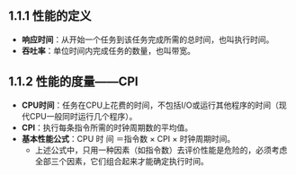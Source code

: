 ## 1.1.1 性能的定义
- **响应时间**：从开始一个任务到该任务完成所需的总时间，也叫执行时间。
- **吞吐率**：单位时间内完成任务的数量，也叫带宽。
## 1.1.2 性能的度量——CPI
- **CPU时间**：任务在CPU上花费的时间，不包括I/O或运行其他程序的时间（现代CPU一般同时运行几个程序）。
- **CPI**：执行每条指令所需的时钟周期数的平均值。
- **基本性能公式**：CPU 时 间 ＝指令数 × CPI × 时钟周期时间。
	- 上述公式中，只用一种因素（如指令数）去评价性能是危险的，必须考虑全部三个因素，它们组合起来才能确定执行时间。
